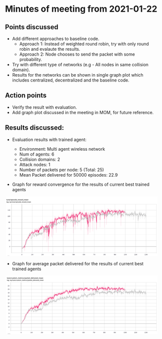 # Minutes of meeting from 2021-01-22

## Points discussed

- Add different approaches to baseline code.
	- Approach 1: Instead of weighted round robin, try with only round robin and evalaute the results. 
	- Approach 2: Node chooses to send the packet with some probability.
- Try with different type of networks (e.g - All nodes in same collision domain).
- Results for the networks can be shown in single graph plot which includes centralized, decentralized and the baseline code. 

## Action points

- Verify the result with evaluation. 
- Add graph plot discussed in the meeting in MOM, for future reference.

## Results discussed: 

- Evaluation results with trained agent:
	- Environment: Multi agent wireless network
	- Num of agents: 6 
	- Collision domains: 2
	- Attack nodes: 1
	- Number of packets per node: 5 (Total: 25)
	- Mean Packet delivered for 50000 episodes:  22.9

- Graph for reward convergence for the results of current best trained agents

<p align="center">
<img src="images/05_Feb_Episode_reward_mean.png" alt="MARL agent training Reward convergence" width="500"/>
</p>

- Graph for average packet delivered for the results of current best trained agents

<p align="center">
<img src="images/05_Feb_Packet_deivered_mean.png" alt="MARL agent training average packet delivered" width="500"/>
</p>
